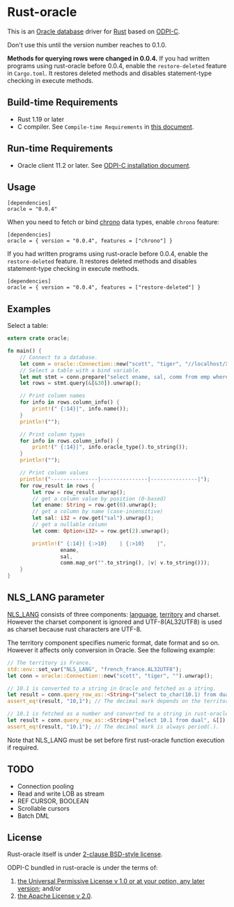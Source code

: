 # Rust-oracle

This is an [Oracle database][] driver for [Rust][] based on [ODPI-C][].

Don't use this until the version number reaches to 0.1.0.

**Methods for querying rows were changed in 0.0.4.** If you had written
programs using rust-oracle before 0.0.4, enable the `restore-deleted`
feature in `Cargo.toml`. It restores deleted methods and disables
statement-type checking in execute methods.

## Build-time Requirements

* Rust 1.19 or later
* C compiler. See `Compile-time Requirements` in [this document](https://github.com/alexcrichton/cc-rs#compile-time-requirements).

## Run-time Requirements

* Oracle client 11.2 or later. See [ODPI-C installation document][].

## Usage

```text
[dependencies]
oracle = "0.0.4"
```

When you need to fetch or bind [chrono](https://docs.rs/chrono/0.4/chrono/)
data types, enable `chrono` feature:

```text
[dependencies]
oracle = { version = "0.0.4", features = ["chrono"] }
```

If you had written programs using rust-oracle before 0.0.4, enable
the `restore-deleted` feature. It restores deleted methods and
disables statement-type checking in execute methods.

```text
[dependencies]
oracle = { version = "0.0.4", features = ["restore-deleted"] }
```

## Examples

Select a table:

```rust
extern crate oracle;

fn main() {
    // Connect to a database.
    let conn = oracle::Connection::new("scott", "tiger", "//localhost/XE").unwrap();
    // Select a table with a bind variable.
    let mut stmt = conn.prepare("select ename, sal, comm from emp where deptno = :1").unwrap();
    let rows = stmt.query(&[&30]).unwrap();

    // Print column names
    for info in rows.column_info() {
        print!(" {:14}|", info.name());
    }
    println!("");

    // Print column types
    for info in rows.column_info() {
        print!(" {:14}|", info.oracle_type().to_string());
    }
    println!("");

    // Print column values
    println!("---------------|---------------|---------------|");
    for row_result in rows {
        let row = row_result.unwrap();
        // get a column value by position (0-based)
        let ename: String = row.get(0).unwrap();
        // get a column by name (case-insensitive)
        let sal: i32 = row.get("sal").unwrap();
        // get a nullable column
        let comm: Option<i32> = row.get(2).unwrap();

        println!(" {:14}| {:>10}    | {:>10}    |",
                 ename,
                 sal,
                 comm.map_or("".to_string(), |v| v.to_string()));
    }
}
```

## NLS_LANG parameter

[NLS_LANG][] consists of three components: [language][], [territory][] and
charset. However the charset component is ignored and UTF-8(AL32UTF8) is used
as charset because rust characters are UTF-8.

The territory component specifies numeric format, date format and so on.
However it affects only conversion in Oracle. See the following example:

```rust
// The territory is France.
std::env::set_var("NLS_LANG", "french_france.AL32UTF8");
let conn = oracle::Connection::new("scott", "tiger", "").unwrap();

// 10.1 is converted to a string in Oracle and fetched as a string.
let result = conn.query_row_as::<String>("select to_char(10.1) from dual", &[]).unwrap();
assert_eq!(result, "10,1"); // The decimal mark depends on the territory.

// 10.1 is fetched as a number and converted to a string in rust-oracle
let result = conn.query_row_as::<String>("select 10.1 from dual", &[]).unwrap();
assert_eq!(result, "10.1"); // The decimal mark is always period(.).
```

Note that NLS_LANG must be set before first rust-oracle function execution if
required.

## TODO

* Connection pooling
* Read and write LOB as stream
* REF CURSOR, BOOLEAN
* Scrollable cursors
* Batch DML

## License

Rust-oracle itself is under [2-clause BSD-style license](https://opensource.org/licenses/BSD-2-Clause).

ODPI-C bundled in rust-oracle is under the terms of:

1. [the Universal Permissive License v 1.0 or at your option, any later version](http://oss.oracle.com/licenses/upl); and/or
2. [the Apache License v 2.0](http://www.apache.org/licenses/LICENSE-2.0). 

[Rust]:                 https://www.rust-lang.org/
[ODPI-C]:               https://oracle.github.io/odpi/
[ODPI-C installation document]: https://oracle.github.io/odpi/doc/installation.html
[Oracle database]: https://www.oracle.com/database/index.html
[NLS_LANG]: http://www.oracle.com/technetwork/products/globalization/nls-lang-099431.html
[language]: http://www.oracle.com/technetwork/database/database-technologies/globalization/nls-lang-099431.html#_Toc110410559
[territory]: http://www.oracle.com/technetwork/database/database-technologies/globalization/nls-lang-099431.html#_Toc110410560
